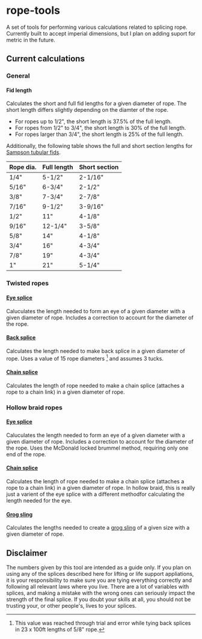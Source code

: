 # rope-tools
A set of tools for performing various calculations related to splicing rope. Currently built to accept imperial dimensions, but I plan on adding suport for metric in the future.

## Current calculations
### General
#### Fid length
Calculates the short and full fid lengths for a given diameter of rope. The short length differs slightly depending on the diamter of the rope.
 - For ropes up to 1/2", the short length is 37.5% of the full length.
 - For ropes from 1/2" to 3/4", the short length is 30% of the full length.
 - For ropes larger than 3/4", the short length is 25% of the full length.

Additionally, the following table shows the full and short section lengths for [Sampson tubular fids](https://www.samsonrope.com/docs/default-source/splice-instructions/tools_required_for_splicing_web.pdf?sfvrsn=e2e345e0_2).

|Rope dia.|Full length|Short section|
|---------|-----------|-------------|
|1/4"	  |5-1/2"	  |2-1/16"		|
|5/16"	  |6-3/4"	  |2-1/2"		|
|3/8"	  |7-3/4"	  |2-7/8"		|
|7/16"	  |9-1/2"	  |3-9/16"		|
|1/2"	  |11"	      |4-1/8"		|
|9/16"	  |12-1/4"	  |3-5/8"		|
|5/8"	  |14"	      |4-1/8"		|
|3/4"	  |16"	      |4-3/4"		|
|7/8"	  |19"	      |4-3/4"		|
|1"	      |21"	      |5-1/4"		|


### Twisted ropes
#### [Eye splice](https://www.animatedknots.com/eye-splice-knot)
Caluculates the length needed to form an eye of a given diameter with a given diameter of rope. Includes a correction to account for the diameter of the rope.

#### [Back splice](https://www.animatedknots.com/back-splice-knot)
Calculates the length needed to make back splice in a given diameter of rope. Uses a value of 15 rope diameters [^1] and assumes 3 tucks. 

#### [Chain splice](https://www.animatedknots.com/chain-splice-knot)
Calculates the length of rope needed to make a chain splice (attaches a rope to a chain link) in a given diameter of rope.

### Hollow braid ropes
#### [Eye splice](https://www.animatedknots.com/brummel-eye-splice-knot)
Caluculates the length needed to form an eye of a given diameter with a given diameter of rope. Includes a correction to account for the diameter of the rope. Uses the McDonald locked brummel method, requiring only one end of the rope.

#### [Chain splice](https://www.animatedknots.com/brummel-eye-splice-knot)
Calculates the length of rope needed to make a chain splice (attaches a rope to a chain link) in a given diameter of rope. In hollow braid, this is really just a varient of the eye splice with a different methodfor calculating the length needed for the eye.

#### [Grog sling](https://www.animatedknots.com/grog-sling-knot)
Calculates the lengths needed to create a [grog sling](https://www.animatedknots.com/grog-sling-knot) of a given size with a given diameter of rope.

## Disclaimer
The numbers given by this tool are intended as a guide only. If you plan on using any of the splices described here for lifting or life support appliations, it is your responsibility to make sure you are tying everything correctly and following all relevant laws where you live. There are a lot of variables with splices, and making a mistake with the wrong ones can seriously impact the strength of the final splice. If you doubt your skills at all, you should not be trusting your, or other people's, lives to your splices.

[^1]: This value was reached through trial and error while tying back splices in 23 x 100ft lengths of 5/8" rope.